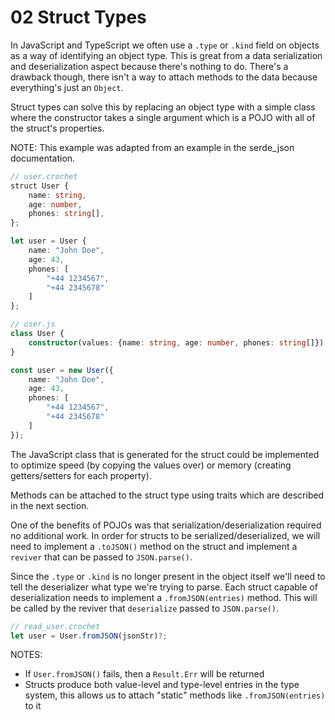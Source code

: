 # 02 Struct Types

In JavaScript and TypeScript we often use a `.type` or `.kind` field on objects
as a way of identifying an object type. This is great from a data serialization
and deserialization aspect because there's nothing to do. There's a drawback
though, there isn't a way to attach methods to the data because everything's
just an `Object`.

Struct types can solve this by replacing an object type with a simple class
where the constructor takes a single argument which is a POJO with all of the
struct's properties.

NOTE: This example was adapted from an example in the serde_json documentation.

```ts
// user.crochet
struct User {
    name: string,
    age: number,
    phones: string[],
};

let user = User {
    name: "John Doe",
    age: 43,
    phones: [
        "+44 1234567",
        "+44 2345678"
    ]
};

// user.js
class User {
    constructor(values: {name: string, age: number, phones: string[]}) { ... }
}

const user = new User({
    name: "John Doe",
    age: 43,
    phones: [
        "+44 1234567",
        "+44 2345678"
    ]
});
```

The JavaScript class that is generated for the struct could be implemented to
optimize speed (by copying the values over) or memory (creating getters/setters
for each property).

Methods can be attached to the struct type using traits which are described in
the next section.

One of the benefits of POJOs was that serialization/deserialization required no
additional work. In order for structs to be serialized/deserialized, we will
need to implement a `.toJSON()` method on the struct and implement a `reviver`
that can be passed to `JSON.parse()`.

Since the `.type` or `.kind` is no longer present in the object itself we'll
need to tell the deserializer what type we're trying to parse. Each struct
capable of deserialization needs to implement a `.fromJSON(entries)` method.
This will be called by the reviver that `deserialize` passed to `JSON.parse()`.

```ts
// read_user.crochet
let user = User.fromJSON(jsonStr)?;
```

NOTES:

- If `User.fromJSON()` fails, then a `Result.Err` will be returned
- Structs produce both value-level and type-level entries in the type system,
  this allows us to attach "static" methods like `.fromJSON(entries)` to it
